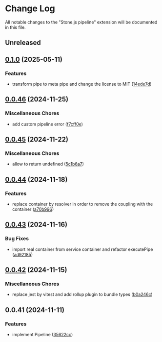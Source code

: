 # Change Log

All notable changes to the "Stone.js pipeline" extension will be documented in this file.

## Unreleased

## [0.1.0](https://github.com/stone-foundation/stone-js-pipeline/compare/v0.0.46...v0.1.0) (2025-05-11)


### Features

* transform pipe to meta pipe and change the license to MIT ([14ede7d](https://github.com/stone-foundation/stone-js-pipeline/commit/14ede7d9eb488ff17b0c37637fda06e0296e7b4c))

## [0.0.46](https://github.com/stone-foundation/stone-js-pipeline/compare/v0.0.45...v0.0.46) (2024-11-25)


### Miscellaneous Chores

* add custom pipeline error ([f7cff0e](https://github.com/stone-foundation/stone-js-pipeline/commit/f7cff0ea73c3c5bcb048516c676c2bed51eb4e9d))

## [0.0.45](https://github.com/stone-foundation/stone-js-pipeline/compare/v0.0.44...v0.0.45) (2024-11-22)


### Miscellaneous Chores

* allow  to return undefined ([5c1b6a7](https://github.com/stone-foundation/stone-js-pipeline/commit/5c1b6a7daaef488c81e5614b0853b63dc2e8a711))

## [0.0.44](https://github.com/stone-foundation/stone-js-pipeline/compare/v0.0.43...v0.0.44) (2024-11-18)


### Features

* replace container by resolver in order to remove the coupling with the container ([a70b996](https://github.com/stone-foundation/stone-js-pipeline/commit/a70b9963317d0ff6de7a5a4f494d580fbcb4138f))

## [0.0.43](https://github.com/stone-foundation/stone-js-pipeline/compare/v0.0.42...v0.0.43) (2024-11-16)


### Bug Fixes

* import real container from service container and refactor executePipe ([ad92185](https://github.com/stone-foundation/stone-js-pipeline/commit/ad92185fdaad6aa31050eec920120bbf8fd1ebfa))

## [0.0.42](https://github.com/stone-foundation/stone-js-pipeline/compare/v0.0.41...v0.0.42) (2024-11-15)


### Miscellaneous Chores

* replace jest by vitest and add rollup plugin to bundle types ([b0a246c](https://github.com/stone-foundation/stone-js-pipeline/commit/b0a246c11bdc5a5381bf0262978ad8f82d19d2b9))

## 0.0.41 (2024-11-11)


### Features

* implement Pipeline ([35622cc](https://github.com/stone-foundation/stone-js-pipeline/commit/35622cc67786f7e55da6b1f6694dfa52441eba4f))
